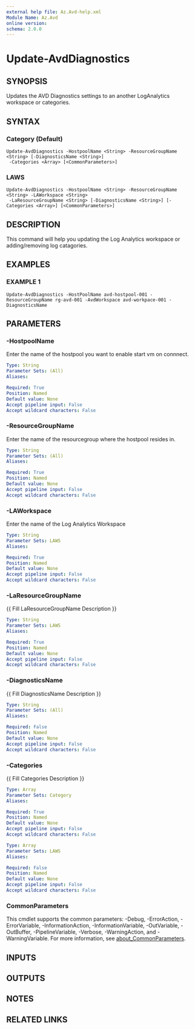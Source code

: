 ```yaml
---
external help file: Az.Avd-help.xml
Module Name: Az.Avd
online version:
schema: 2.0.0
---
```


# Update-AvdDiagnostics

## SYNOPSIS
Updates the AVD Diagnostics settings to an another LogAnalytics workspace or categories.

## SYNTAX

### Category (Default)
```
Update-AvdDiagnostics -HostpoolName <String> -ResourceGroupName <String> [-DiagnosticsName <String>]
 -Categories <Array> [<CommonParameters>]
```

### LAWS
```
Update-AvdDiagnostics -HostpoolName <String> -ResourceGroupName <String> -LAWorkspace <String>
 -LaResourceGroupName <String> [-DiagnosticsName <String>] [-Categories <Array>] [<CommonParameters>]
```

## DESCRIPTION
This command will help you updating the Log Analytics workspace or adding/removing log catagories.

## EXAMPLES

### EXAMPLE 1
```
Update-AvdDiagnostics -HostPoolName avd-hostpool-001 -ResourceGroupName rg-avd-001 -AvdWorkspace avd-workpace-001 -DiagnosticsName
```

## PARAMETERS

### -HostpoolName
Enter the name of the hostpool you want to enable start vm on connnect.

```yaml
Type: String
Parameter Sets: (All)
Aliases:

Required: True
Position: Named
Default value: None
Accept pipeline input: False
Accept wildcard characters: False
```

### -ResourceGroupName
Enter the name of the resourcegroup where the hostpool resides in.

```yaml
Type: String
Parameter Sets: (All)
Aliases:

Required: True
Position: Named
Default value: None
Accept pipeline input: False
Accept wildcard characters: False
```

### -LAWorkspace
Enter the name of the Log Analytics Workspace

```yaml
Type: String
Parameter Sets: LAWS
Aliases:

Required: True
Position: Named
Default value: None
Accept pipeline input: False
Accept wildcard characters: False
```

### -LaResourceGroupName
{{ Fill LaResourceGroupName Description }}

```yaml
Type: String
Parameter Sets: LAWS
Aliases:

Required: True
Position: Named
Default value: None
Accept pipeline input: False
Accept wildcard characters: False
```

### -DiagnosticsName
{{ Fill DiagnosticsName Description }}

```yaml
Type: String
Parameter Sets: (All)
Aliases:

Required: False
Position: Named
Default value: None
Accept pipeline input: False
Accept wildcard characters: False
```

### -Categories
{{ Fill Categories Description }}

```yaml
Type: Array
Parameter Sets: Category
Aliases:

Required: True
Position: Named
Default value: None
Accept pipeline input: False
Accept wildcard characters: False
```

```yaml
Type: Array
Parameter Sets: LAWS
Aliases:

Required: False
Position: Named
Default value: None
Accept pipeline input: False
Accept wildcard characters: False
```

### CommonParameters
This cmdlet supports the common parameters: -Debug, -ErrorAction, -ErrorVariable, -InformationAction, -InformationVariable, -OutVariable, -OutBuffer, -PipelineVariable, -Verbose, -WarningAction, and -WarningVariable. For more information, see [about_CommonParameters](http://go.microsoft.com/fwlink/?LinkID=113216).

## INPUTS

## OUTPUTS

## NOTES

## RELATED LINKS
